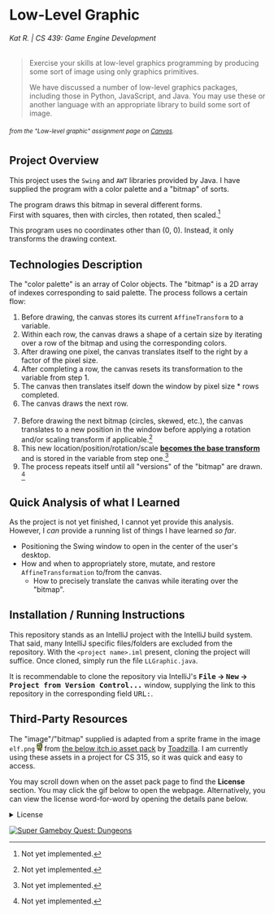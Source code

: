 # Low-Level Graphic

###### Kat R. | CS 439: Game Engine Development

> Exercise your skills at low-level graphics programming by producing some sort of image using only graphics primitives.
>
> We have discussed a number of low-level graphics packages, including those in Python, JavaScript, and Java. You may
> use these or another language with an appropriate library to build some sort of image.

###### _<sup>from the "Low-level graphic" assignment page on [Canvas](https://bsu.instructure.com/courses/175355/assignments/2300662).</sup>_

## Project Overview

This project uses the `Swing` and `AWT` libraries provided by Java.
I have supplied the program with a color palette and a "bitmap" of sorts.

The program draws this bitmap in several different forms.   
First with squares, then with circles, then rotated, then scaled.[^NYI]

This program uses no coordinates other than (0, 0).
Instead, it only transforms the drawing context.

## Technologies Description

The "color palette" is an array of Color objects.
The "bitmap" is a 2D array of indexes corresponding to said palette.
The process follows a certain flow:

1. Before drawing, the canvas stores its current `AffineTransform` to a variable.
2. Within each row, the canvas draws a shape of a certain size by iterating over a row of the bitmap and using the
   corresponding colors.
3. After drawing one pixel, the canvas translates itself to the right by a factor of the pixel size.
4. After completing a row, the canvas resets its transformation to the variable from step 1.
5. The canvas then translates itself down the window by pixel size * rows completed.
6. The canvas draws the next row.
   <br><br>
7. Before drawing the next bitmap (circles, skewed, etc.),
   the canvas translates to a new position in the window before applying a rotation and/or scaling transform if
   applicable.[^NYI]
8. This new location/position/rotation/scale **<ins>becomes the base transform</ins>**
   and is stored in the variable from step one.[^NYI]
9. The process repeats itself until all "versions" of the "bitmap" are drawn. [^NYI]

[^NYI]: Not yet implemented.

## Quick Analysis of what I Learned

As the project is not yet finished, I cannot yet provide this analysis.
However, I _can_ provide a running list of things I have learned _so far_.

- Positioning the Swing window to open in the center of the user's desktop.
- How and when to appropriately store, mutate, and restore `AffineTransformation` to/from the canvas.
    - How to precisely translate the canvas while iterating over the "bitmap".

## Installation / Running Instructions

This repository stands as an IntelliJ project with the IntelliJ build system.
That said, many IntelliJ specific files/folders are excluded from the repository.
With the `<project name>.iml` present, cloning the project will suffice. Once cloned, simply run the file
`LLGraphic.java`.

It is recommendable to clone the repository via IntelliJ's **<kbd>File</kbd> → <kbd>New</kbd> → <kbd>Project from
Version Control...</kbd>** window,
supplying the link to this repository in the corresponding field <kbd>URL:</kbd>.

## Third-Party Resources

The "image"/"bitmap" supplied is adapted from a sprite frame in the image
`elf.png` ![sprite frame](README_elf_frame.png) from
[the below itch.io asset pack](https://toadzillart.itch.io/dungeons-pack)
by [Toadzilla](https://toadzillart.itch.io/).
I am currently using these assets in a project for CS 315, so it was quick and easy to access.

You may scroll down when on the asset pack page to find the **License** section.
You may click the gif below to open the webpage.
Alternatively, you can view the license word-for-word by opening the details pane below.

<details>
    <summary>License</summary>
    <blockquote>
        <h3>License</h3>
        <h4>You can:</h4>
        <p>
            ✔️ Use the assets for non-commercial & commercial projects!
            <br>
            ✔️ Adapt and/or modify the assets to match your project.
            <br>
            ✔️ Credit me ("Toadzilla") with link to this pack
        </p>
        <h4>You can <b>NOT</b>:</h4>
        <p>
            ❌ Distribute or sell those assets directly (even modified).
            <br>
            ❌ Claim the asset yours.
            <br>
            ❌ Use the assets in an crypto / NFT / meta related project.
        </p>
    </blockquote>
</details>

[![Super Gameboy Quest: Dungeons](https://img.itch.zone/aW1nLzE1MzE3ODYxLmdpZg==/original/R9Cmel.gif)](https://toadzillart.itch.io/dungeons-pack)